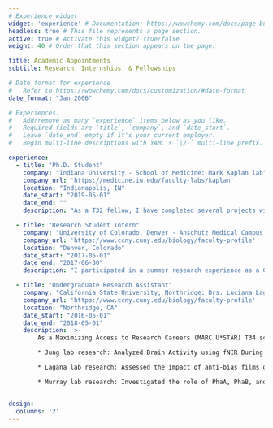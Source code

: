```yaml
---
# Experience widget
widget: 'experience' # Documentation: https://wowchemy.com/docs/page-builder/
headless: true # This file represents a page section.
active: true # Activate this widget? true/false
weight: 40 # Order that this section appears on the page.

title: Academic Appointments
subtitle: Research, Internships, & Fellowships

# Date format for experience
#   Refer to https://wowchemy.com/docs/customization/#date-format
date_format: "Jan 2006"

# Experiences.
#   Add/remove as many `experience` items below as you like.
#   Required fields are `title`, `company`, and `date_start`.
#   Leave `date_end` empty if it's your current employer.
#   Begin multi-line descriptions with YAML's `|2-` multi-line prefix.

experience:
  - title: "Ph.D. Student"
    company: "Indiana University - School of Medicine: Mark Kaplan lab"
    company_url: 'https://medicine.iu.edu/faculty-labs/kaplan'
    location: "Indianapolis, IN"
    date_start: "2019-05-01"
    date_end: ""
    description: "As a T32 fellow, I have completed several projects within the Kaplan which include but are not limited to studying the role of IL-9 in allergic asthma, lung cancer, and urinary tract infections. I've also contributed to several projects and received recognition in the form of publications. In addition to my research, I serve as a board member in IUSM's Society for the Advancement of Chicanos/Latinx and Native Americans in Science chapter, in addition to a Toastmasters International club."

  - title: "Research Student Intern"
    company: "University of Colorado, Denver - Anschutz Medical Campus: Stefan Pukatzki lab"
    company_url: 'https://www.ccny.cuny.edu/biology/faculty-profile'
    location: "Denver, Colorado"
    date_start: "2017-05-01"
    date_end: "2017-06-30"
    description: "I participated in a summer research experience as a Graduate Experience for Multicultural Students (GEMS) intern. As an intern for 10-weeks, I participated in academic seminars, professional development workshops, and conducted research in a Dr. Stefan Pukatzki's lab. My summer project focused on investigating the role of toxin-coregulated pilus on Vibrio cholerae and its effects on type VI secretion system by using killing assays with Escherichia coli."

  - title: "Undergraduate Research Assistant"
    company: "California State University, Northridge: Drs. Luciana Lagana, Taeyou Jung, and Sean Murray"
    company_url: 'https://www.ccny.cuny.edu/biology/faculty-profile'
    location: "Northridge, CA"
    date_start: "2016-05-01"
    date_end: "2018-05-01"
    description:  >-
        As a Maximizing Access to Research Careers (MARC U*STAR) T34 scholar, I participated in undergraduate research in several labs:

        * Jung lab research: Analyzed Brain Activity using fNIR During Dual Task Walking in Individuals with Parkinson’s Disease

        * Lagana lab research: Assessed the impact of anti-bias films on reducing stereotypes and increasing empathy towards discriminated minorities

        * Murray lab research: Investigated the role of PhaA, PhaB, and PhaC in promoting (p)ppGpp accumulation in Caulobacter crescentus


design:
  columns: '2'
---
```

